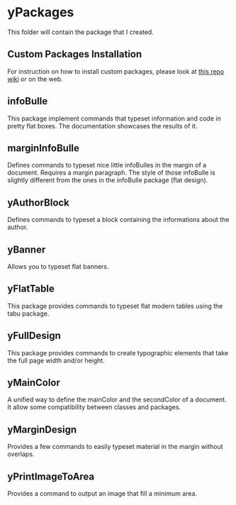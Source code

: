 # yPackages
This folder will contain the package that I created.

## Custom Packages Installation
For instruction on how to install custom packages, please look at [this repo wiki](https://github.com/thib1235/yLaTeX/wiki/Installing-custom-packages) or on the web.

## infoBulle
This package implement commands that typeset information and code in pretty flat boxes. The documentation showcases the results of it.

## marginInfoBulle
Defines commands to typeset nice little infoBulles in the margin of a document.
Requires a margin paragraph.
The style of those infoBulle is slightly different from the ones in the infoBulle package (flat design).

## yAuthorBlock
Defines commands to typeset a block containing the informations about the author.

## yBanner
Allows you to typeset flat banners.

## yFlatTable
This package provides commands to typeset flat modern tables using the tabu package.

## yFullDesign
This package provides commands to create typographic elements that take the full page width and/or height.

## yMainColor
A unified way to define the mainColor and the secondColor of a document. It allow some compatibility between classes and packages.

## yMarginDesign
Provides a few commands to easily typeset material in the margin without overlaps.

## yPrintImageToArea
Provides a command to output an image that fill a minimum area.
